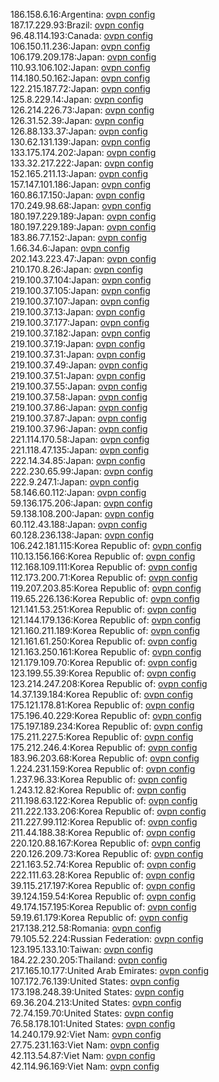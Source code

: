 186.158.6.16:Argentina: [ovpn config](vpn/186_158_6_16.ovpn)  
187.17.229.93:Brazil: [ovpn config](vpn/187_17_229_93.ovpn)  
96.48.114.193:Canada: [ovpn config](vpn/96_48_114_193.ovpn)  
106.150.11.236:Japan: [ovpn config](vpn/106_150_11_236.ovpn)  
106.179.209.178:Japan: [ovpn config](vpn/106_179_209_178.ovpn)  
110.93.106.102:Japan: [ovpn config](vpn/110_93_106_102.ovpn)  
114.180.50.162:Japan: [ovpn config](vpn/114_180_50_162.ovpn)  
122.215.187.72:Japan: [ovpn config](vpn/122_215_187_72.ovpn)  
125.8.229.14:Japan: [ovpn config](vpn/125_8_229_14.ovpn)  
126.214.226.73:Japan: [ovpn config](vpn/126_214_226_73.ovpn)  
126.31.52.39:Japan: [ovpn config](vpn/126_31_52_39.ovpn)  
126.88.133.37:Japan: [ovpn config](vpn/126_88_133_37.ovpn)  
130.62.131.139:Japan: [ovpn config](vpn/130_62_131_139.ovpn)  
133.175.174.202:Japan: [ovpn config](vpn/133_175_174_202.ovpn)  
133.32.217.222:Japan: [ovpn config](vpn/133_32_217_222.ovpn)  
152.165.211.13:Japan: [ovpn config](vpn/152_165_211_13.ovpn)  
157.147.101.186:Japan: [ovpn config](vpn/157_147_101_186.ovpn)  
160.86.17.150:Japan: [ovpn config](vpn/160_86_17_150.ovpn)  
170.249.98.68:Japan: [ovpn config](vpn/170_249_98_68.ovpn)  
180.197.229.189:Japan: [ovpn config](vpn/180_197_229_189.ovpn)  
180.197.229.189:Japan: [ovpn config](vpn/180_197_229_189.ovpn)  
183.86.77.152:Japan: [ovpn config](vpn/183_86_77_152.ovpn)  
1.66.34.6:Japan: [ovpn config](vpn/1_66_34_6.ovpn)  
202.143.223.47:Japan: [ovpn config](vpn/202_143_223_47.ovpn)  
210.170.8.26:Japan: [ovpn config](vpn/210_170_8_26.ovpn)  
219.100.37.104:Japan: [ovpn config](vpn/219_100_37_104.ovpn)  
219.100.37.105:Japan: [ovpn config](vpn/219_100_37_105.ovpn)  
219.100.37.107:Japan: [ovpn config](vpn/219_100_37_107.ovpn)  
219.100.37.13:Japan: [ovpn config](vpn/219_100_37_13.ovpn)  
219.100.37.177:Japan: [ovpn config](vpn/219_100_37_177.ovpn)  
219.100.37.182:Japan: [ovpn config](vpn/219_100_37_182.ovpn)  
219.100.37.19:Japan: [ovpn config](vpn/219_100_37_19.ovpn)  
219.100.37.31:Japan: [ovpn config](vpn/219_100_37_31.ovpn)  
219.100.37.49:Japan: [ovpn config](vpn/219_100_37_49.ovpn)  
219.100.37.51:Japan: [ovpn config](vpn/219_100_37_51.ovpn)  
219.100.37.55:Japan: [ovpn config](vpn/219_100_37_55.ovpn)  
219.100.37.58:Japan: [ovpn config](vpn/219_100_37_58.ovpn)  
219.100.37.86:Japan: [ovpn config](vpn/219_100_37_86.ovpn)  
219.100.37.87:Japan: [ovpn config](vpn/219_100_37_87.ovpn)  
219.100.37.96:Japan: [ovpn config](vpn/219_100_37_96.ovpn)  
221.114.170.58:Japan: [ovpn config](vpn/221_114_170_58.ovpn)  
221.118.47.135:Japan: [ovpn config](vpn/221_118_47_135.ovpn)  
222.14.34.85:Japan: [ovpn config](vpn/222_14_34_85.ovpn)  
222.230.65.99:Japan: [ovpn config](vpn/222_230_65_99.ovpn)  
222.9.247.1:Japan: [ovpn config](vpn/222_9_247_1.ovpn)  
58.146.60.112:Japan: [ovpn config](vpn/58_146_60_112.ovpn)  
59.136.175.206:Japan: [ovpn config](vpn/59_136_175_206.ovpn)  
59.138.108.200:Japan: [ovpn config](vpn/59_138_108_200.ovpn)  
60.112.43.188:Japan: [ovpn config](vpn/60_112_43_188.ovpn)  
60.128.236.138:Japan: [ovpn config](vpn/60_128_236_138.ovpn)  
106.242.181.115:Korea Republic of: [ovpn config](vpn/106_242_181_115.ovpn)  
110.13.156.166:Korea Republic of: [ovpn config](vpn/110_13_156_166.ovpn)  
112.168.109.111:Korea Republic of: [ovpn config](vpn/112_168_109_111.ovpn)  
112.173.200.71:Korea Republic of: [ovpn config](vpn/112_173_200_71.ovpn)  
119.207.203.85:Korea Republic of: [ovpn config](vpn/119_207_203_85.ovpn)  
119.65.226.136:Korea Republic of: [ovpn config](vpn/119_65_226_136.ovpn)  
121.141.53.251:Korea Republic of: [ovpn config](vpn/121_141_53_251.ovpn)  
121.144.179.136:Korea Republic of: [ovpn config](vpn/121_144_179_136.ovpn)  
121.160.211.189:Korea Republic of: [ovpn config](vpn/121_160_211_189.ovpn)  
121.161.61.250:Korea Republic of: [ovpn config](vpn/121_161_61_250.ovpn)  
121.163.250.161:Korea Republic of: [ovpn config](vpn/121_163_250_161.ovpn)  
121.179.109.70:Korea Republic of: [ovpn config](vpn/121_179_109_70.ovpn)  
123.199.55.39:Korea Republic of: [ovpn config](vpn/123_199_55_39.ovpn)  
123.214.247.208:Korea Republic of: [ovpn config](vpn/123_214_247_208.ovpn)  
14.37.139.184:Korea Republic of: [ovpn config](vpn/14_37_139_184.ovpn)  
175.121.178.81:Korea Republic of: [ovpn config](vpn/175_121_178_81.ovpn)  
175.196.40.229:Korea Republic of: [ovpn config](vpn/175_196_40_229.ovpn)  
175.197.189.234:Korea Republic of: [ovpn config](vpn/175_197_189_234.ovpn)  
175.211.227.5:Korea Republic of: [ovpn config](vpn/175_211_227_5.ovpn)  
175.212.246.4:Korea Republic of: [ovpn config](vpn/175_212_246_4.ovpn)  
183.96.203.68:Korea Republic of: [ovpn config](vpn/183_96_203_68.ovpn)  
1.224.231.159:Korea Republic of: [ovpn config](vpn/1_224_231_159.ovpn)  
1.237.96.33:Korea Republic of: [ovpn config](vpn/1_237_96_33.ovpn)  
1.243.12.82:Korea Republic of: [ovpn config](vpn/1_243_12_82.ovpn)  
211.198.63.122:Korea Republic of: [ovpn config](vpn/211_198_63_122.ovpn)  
211.222.133.206:Korea Republic of: [ovpn config](vpn/211_222_133_206.ovpn)  
211.227.99.112:Korea Republic of: [ovpn config](vpn/211_227_99_112.ovpn)  
211.44.188.38:Korea Republic of: [ovpn config](vpn/211_44_188_38.ovpn)  
220.120.88.167:Korea Republic of: [ovpn config](vpn/220_120_88_167.ovpn)  
220.126.209.73:Korea Republic of: [ovpn config](vpn/220_126_209_73.ovpn)  
221.163.52.74:Korea Republic of: [ovpn config](vpn/221_163_52_74.ovpn)  
222.111.63.28:Korea Republic of: [ovpn config](vpn/222_111_63_28.ovpn)  
39.115.217.197:Korea Republic of: [ovpn config](vpn/39_115_217_197.ovpn)  
39.124.159.54:Korea Republic of: [ovpn config](vpn/39_124_159_54.ovpn)  
49.174.157.195:Korea Republic of: [ovpn config](vpn/49_174_157_195.ovpn)  
59.19.61.179:Korea Republic of: [ovpn config](vpn/59_19_61_179.ovpn)  
217.138.212.58:Romania: [ovpn config](vpn/217_138_212_58.ovpn)  
79.105.52.224:Russian Federation: [ovpn config](vpn/79_105_52_224.ovpn)  
123.195.133.10:Taiwan: [ovpn config](vpn/123_195_133_10.ovpn)  
184.22.230.205:Thailand: [ovpn config](vpn/184_22_230_205.ovpn)  
217.165.10.177:United Arab Emirates: [ovpn config](vpn/217_165_10_177.ovpn)  
107.172.76.139:United States: [ovpn config](vpn/107_172_76_139.ovpn)  
173.198.248.39:United States: [ovpn config](vpn/173_198_248_39.ovpn)  
69.36.204.213:United States: [ovpn config](vpn/69_36_204_213.ovpn)  
72.74.159.70:United States: [ovpn config](vpn/72_74_159_70.ovpn)  
76.58.178.101:United States: [ovpn config](vpn/76_58_178_101.ovpn)  
14.240.179.92:Viet Nam: [ovpn config](vpn/14_240_179_92.ovpn)  
27.75.231.163:Viet Nam: [ovpn config](vpn/27_75_231_163.ovpn)  
42.113.54.87:Viet Nam: [ovpn config](vpn/42_113_54_87.ovpn)  
42.114.96.169:Viet Nam: [ovpn config](vpn/42_114_96_169.ovpn)  

